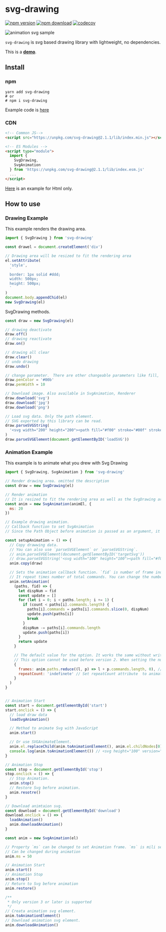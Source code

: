 # svg-drawing

[![npm version](https://badge.fury.io/js/svg-drawing.svg)](https://www.npmjs.com/package/svg-drawing) [![npm download](https://img.shields.io/npm/dt/svg-drawing.svg)](https://www.npmjs.com/package/svg-drawing) [![codecov](https://codecov.io/gh/kmkzt/svg-drawing/branch/master/graph/badge.svg)](https://codecov.io/gh/kmkzt/svg-drawing)

![animation svg sample](./src/example/animation.svg)

`svg-drawing` is svg based drawing library with lightweight, no dependencies.

This is a **[demo](https://kmkzt.github.io/svg-drawing/)**.

## Install

### npm

```shell
yarn add svg-drawing
# or
# npm i svg-drawing
```

Example code is [here](src/example/)

### CDN

```html
<!-- Common JS-->
<script src="https://unpkg.com/svg-drawing@2.1.1/lib/index.min.js"></script>

<!-- ES Modules -->
<script type="module">
  import {
    SvgDrawing,
    SvgAnimation
  } from 'https://unpkg.com/svg-drawing@2.1.1/lib/index.esm.js'
  ...
</script>
```

[Here](example/) is an example for Html only.

## How to use

### Drawing Example

This example renders the drawing area.

```javascript
import { SvgDrawing } from 'svg-drawing'

const drawel = document.createElement('div')

// Drawing area will be resized to fit the rendering area
el.setAttribute(
  'style',
  `
  border: 1px solid #ddd;
  width: 500px;
  height: 500px;
  `
)
document.body.appendChid(el)
new SvgDrawing(el)
```

SvgDrawing methods.

```javascript
const draw = new SvgDrawing(el)

// drawing deactivate
draw.off()
// drawing reactivate
draw.on()

// drawing all clear
draw.clear()
// undo drawing
draw.undo()

// change parameter.　There are other changeable parameters like fill, close, curve, etc.
draw.penColor = '#00b'
draw.penWidth = 10

// Download image. Also available in SvgAnimation, Renderer
draw.download('svg')
draw.download('jpg')
draw.download('png')

// Load svg data. Only the path element.
// SVG exported by this library can be read.
draw.parseSVGString(
  '<svg width="200" height="200"><path fill="#f00" stroke="#00f" stroke-width="4" d="M 1 1 L 2 2 C 3 3 5 3 7 3 Z"></path></svg>'
)
draw.parseSVGElement(document.getElementByID('loadSVG'))
```

### Animation Example

This example is to animate what you drew with Svg Drawing

```js
import { SvgDrawing, SvgAnimation } from 'svg-drawing'

// Render drawing area. omitted the description
const draw = new SvgDrawing(el)

// Render animation
// It is resized to fit the rendering area as well as the SvgDrawing area.
const anim = new SvgAnimation(animEl, {
  ms: 20
})

// Example drawing animation.
// Callback function to set SvgAnimation
// Since the Path Object before animation is passed as an argument, it is converted and returned.

const setupAnimation = () => {
  // Copy drawwing data.
  // You can also use `parseSVGElement` or `parseSVGString`.
  // anim.parseSVGElement(document.getElementByID('targetSvg'))
  // draw.parseSVGString('<svg width="100" height="100"><path fill="#f00" stroke="#00f"stroke-width="4" d="M 10 10 L 20 20 C 30 30 50 30 70 30 Z"></path></svg>')
  anim.copy(draw)

  // Sets the animation callback function. `fid` is number of frame index.
  // It repeat times number of total commands. You can change the number of repeats as an option.
  anim.setAnimation(
    (paths, fid) => {
      let dispNum = fid
      const update = []
      for (let i = 0; i < paths.length; i += 1) {
        if (count < paths[i].commands.length) {
          paths[i].commands = paths[i].commands.slice(0, dispNum)
          update.push(paths[i])
          break
        }
        dispNum -= paths[i].commands.length
        update.push(paths[i])
      }
      return update
    }

    // The default value for the option. It works the same without writing.
    // This option cannot be used before version 2. When setting the number of frames, you need to have a global variable used in the animation function
    {
      frames: anim.paths.reduce((l, p) => l + p.commands.length, 0), // The number of frames in the animation.
      repeatCount: 'indefinete' // Set repeatCount attribute  to animate element
    }
  )
}


// Animation Start
const start = document.getElementById('start')
start.onclick = () => {
  // load draw data
  loadSvgAnimation()

  // Method to animate Svg with JavaScript
  anim.start()

  // Or use SVGAnimateElement.
  anim.el.replaceChild(anim.toAnimationElement(), anim.el.childNodes[0])
  console.log(anim.toAnimationElement()) // <svg height="100" version="1.1" width="100" xmlns="http://www.w3.org/2000/svg" xmlns:xlink="http://www.w3.org/1999/xlink"><path d="M 10 10 L 20 20 C 30 30 50 30 70 30 Z" fill="#f00" id="t0" stroke="#00f" stroke-linecap="round" stroke-linejoin="round" stroke-width="4"><animateattributeName="d" dur="240ms" keyTimes="0;0.25;0.5;0.75;1" repeatCount="indefinite" values="M 10 10 L 20 20 C 30 30 50 30 70 30 Z;M 10 10;M 10 10;M 10 10 L 20 20;M 10 10 L 20 20 C 30 30 50 30 70 30" /></path></svg>
}

// Animation Stop
const stop = document.getElementById('stop')
stop.onclick = () => {
  // Stop Animation.
  anim.stop()
  // Restore Svg before animation.
  anim.resotre()
}

// Download animtaion svg.
const download = document.getElementById('download')
download.onclick = () => {
  loadAnimation()
  anim.downloadAnimation()
}
```

```javascript
const anim = new SvgAnimation(el)

// Property `ms` can be changed to set Animation frame. `ms` is mili seconds.
// Can be changed during animation
anim.ms = 50

// Animation Start
anim.start()
// Animation Stop
anim.stop()
// Return to Svg before animation
anim.restore()

/**
 * Only version 3 or later is supported
 */
// Creata animation svg element.
anim.toAnimationElement()
// Download animation svg element.
anim.downloadAnimation()
```
